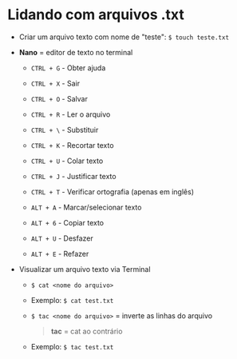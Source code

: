 # Lidando com arquivos .txt

* Criar um arquivo texto com nome de "teste": `$ touch teste.txt`

* **Nano** = editor de texto no terminal

  * `CTRL + G` - Obter ajuda

  * `CTRL + X` - Sair

  * `CTRL + O` - Salvar

  * `CTRL + R` - Ler o arquivo

  * `CTRL + \` - Substituir

  * `CTRL + K` - Recortar texto

  * `CTRL + U` - Colar texto

  * `CTRL + J` - Justificar texto

  * `CTRL + T` - Verificar ortografia (apenas em inglês)

  * `ALT + A` - Marcar/selecionar texto

  * `ALT + 6` - Copiar texto

  * `ALT + U` - Desfazer

  * `ALT + E` - Refazer

* Visualizar um arquivo texto via Terminal

  * `$ cat <nome do arquivo>`

  * Exemplo: `$ cat test.txt`

  * `$ tac <nome do arquivo>` = inverte as linhas do arquivo

    > **tac** = cat ao contrário

  * Exemplo: `$ tac test.txt`

  
